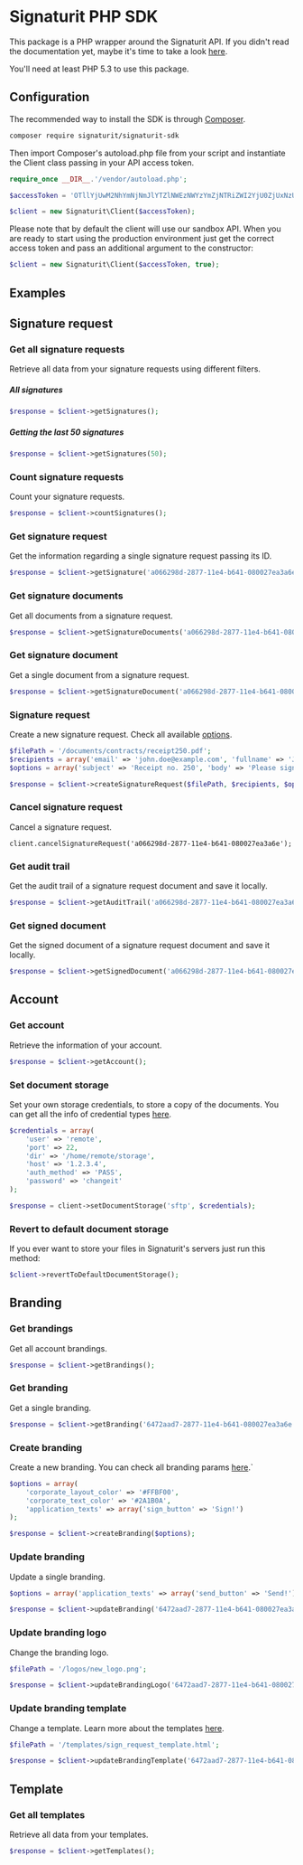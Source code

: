 Signaturit PHP SDK
=====================
This package is a PHP wrapper around the Signaturit API. If you didn't read the documentation yet, maybe it's time to take a look [here](http://docs.signaturit.com/).

You'll need at least PHP 5.3 to use this package.

Configuration
-------------

The recommended way to install the SDK is through [Composer](https://getcomposer.org/).

```bash
composer require signaturit/signaturit-sdk
```

Then import Composer's autoload.php file from your script and instantiate the
Client class passing in your API access token.

```php
require_once __DIR__.'/vendor/autoload.php';

$accessToken = 'OTllYjUwM2NhYmNjNmJlYTZlNWEzNWYzYmZjNTRiZWI2YjU0ZjUxNzUwZDRjZjEwZTA0ZTFkZWQwZGExNDM3ZQ';

$client = new Signaturit\Client($accessToken);
```

Please note that by default the client will use our sandbox API. When you are
ready to start using the production environment just get the correct access token and pass an additional argument to the constructor:

```php
$client = new Signaturit\Client($accessToken, true);
```

Examples
--------

## Signature request

### Get all signature requests

Retrieve all data from your signature requests using different filters.

##### All signatures

```php
$response = $client->getSignatures();
```

##### Getting the last 50 signatures

```php
$response = $client->getSignatures(50);
```

### Count signature requests

Count your signature requests.

```php
$response = $client->countSignatures();
```

### Get signature request

Get the information regarding a single signature request passing its ID.

```php
$response = $client->getSignature('a066298d-2877-11e4-b641-080027ea3a6e');
```

### Get signature documents

Get all documents from a signature request.

```php
$response = $client->getSignatureDocuments('a066298d-2877-11e4-b641-080027ea3a6e')
```

### Get signature document

Get a single document from a signature request.

```php
$response = $client->getSignatureDocument('a066298d-2877-11e4-b641-080027ea3a6e', 'd474a1eb-2877-11e4-b641-080027ea3a6e');
```

### Signature request

Create a new signature request. Check all available [options](http://docs.signaturit.com/api/#sign_create_sign).

```php
$filePath = '/documents/contracts/receipt250.pdf';
$recipients = array('email' => 'john.doe@example.com', 'fullname' => 'John Doe');
$options = array('subject' => 'Receipt no. 250', 'body' => 'Please sign the receipt');

$response = $client->createSignatureRequest($filePath, $recipients, $options);
```

### Cancel signature request

Cancel a signature request.

```
client.cancelSignatureRequest('a066298d-2877-11e4-b641-080027ea3a6e');
```

### Get audit trail

Get the audit trail of a signature request document and save it locally.

```php
$response = $client->getAuditTrail('a066298d-2877-11e4-b641-080027ea3a6e', 'd474a1eb-2877-11e4-b641-080027ea3a6e','/local/path/for/doc.pdf');
```

### Get signed document

Get the signed document of a signature request document and save it locally.

```php
$response = $client->getSignedDocument('a066298d-2877-11e4-b641-080027ea3a6e', 'd474a1eb-2877-11e4-b641-080027ea3a6e','/local/path/for/doc.pdf');
```

## Account

### Get account

Retrieve the information of your account.

```php
$response = $client->getAccount();
```

### Set document storage

Set your own storage credentials, to store a copy of the documents. You can get all the info of credential types [here](http://docs.signaturit.com/api/#account_set_credentials).

```php
$credentials = array(
    'user' => 'remote',
    'port' => 22,
    'dir' => '/home/remote/storage',
    'host' => '1.2.3.4',
    'auth_method' => 'PASS',
    'password' => 'changeit'
);

$response = client->setDocumentStorage('sftp', $credentials);
```

### Revert to default document storage

If you ever want to store your files in Signaturit's servers just run this method:

```php
$client->revertToDefaultDocumentStorage();
```

## Branding

### Get brandings

Get all account brandings.

```php
$response = $client->getBrandings();
```

### Get branding

Get a single branding.

```php
$response = $client->getBranding('6472aad7-2877-11e4-b641-080027ea3a6e');
```

### Create branding

Create a new branding. You can check all branding params [here](http://docs.signaturit.com/api/#set_branding).`

```php
$options = array(
    'corporate_layout_color' => '#FFBF00',
    'corporate_text_color' => '#2A1B0A',
    'application_texts' => array('sign_button' => 'Sign!')
);

$response = $client->createBranding($options);
```

### Update branding

Update a single branding.

```php
$options = array('application_texts' => array('send_button' => 'Send!'));

$response = $client->updateBranding('6472aad7-2877-11e4-b641-080027ea3a6e', $options);
```

### Update branding logo

Change the branding logo.

```php
$filePath = '/logos/new_logo.png';

$response = $client->updateBrandingLogo('6472aad7-2877-11e4-b641-080027ea3a6e', $filePath);
```

### Update branding template

Change a template. Learn more about the templates [here](http://docs.signaturit.com/api/#put_template_branding).

```php
$filePath = '/templates/sign_request_template.html';

$response = $client->updateBrandingTemplate('6472aad7-2877-11e4-b641-080027ea3a6e', 'sign_request', $filePath);
```

## Template

### Get all templates

Retrieve all data from your templates.

```php
$response = $client->getTemplates();
```
